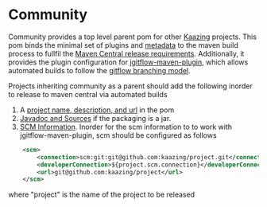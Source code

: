 Community
==========

Community provides a top level parent pom for other [Kaazing](http://kaazing.org) projects.  This pom binds the minimal set of plugins and [metadata](http://central.sonatype.org/pages/requirements.html#sufficient-metadata) to the maven build process to fullfil the [Maven Central release requirements](http://central.sonatype.org/pages/apache-maven.html). Additionally, it provides the plugin configuration for [jgitflow-maven-plugin](https://bitbucket.org/atlassian/jgit-flow/wiki/Home), which allows automated builds to follow the [gitflow branching model](http://nvie.com/posts/a-successful-git-branching-model/).

Projects inheriting community as a parent should add the following inorder to release to maven central via automated builds

1. A [project name, description, and url](https://maven.apache.org/pom.html#What_is_the_POM) in the pom
2. [Javadoc and Sources](http://central.sonatype.org/pages/apache-maven.html#javadoc-and-sources-attachments) if the packaging is a jar.  
3. [SCM Information](http://central.sonatype.org/pages/requirements.html#scm-information).  Inorder for the scm information to to work with jgitflow-maven-plugin, scm should be configured as follows
```xml
    <scm>
        <connection>scm:git:git@github.com:kaazing/project.git</connection>
        <developerConnection>${project.scm.connection}</developerConnection>
        <url>git@github.com:kaazing/project</url>
    </scm>
```
where "project" is the name of the project to be released
